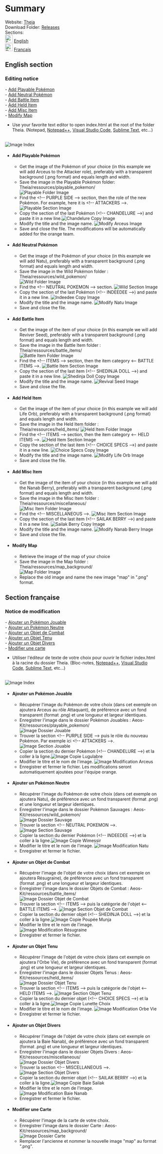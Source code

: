 # Summary
Website: [Theia](https://aeosmap.github.io/Theia/)
<br>
Download Folder:  [Releases](https://github.com/AeosMap/Theia/releases)
<br>
Sections:
<br>
<img src="ressources/icons/flag_en.png" alt="English Flag" title="English Flag" width="25px"> [English](#section-anglaise)
<br>
<img src="ressources/icons/flag_fr.png" alt="Drapeau Français" title="Drapeau Français" width="25px"> [Français](#section-française)

## English section <a name="section-anglaise"></a>
### Editing notice
\- [Add Playable Pokémon](#section-en-jouable)
<br>
\- [Add Neutral Pokémon](#section-en-neutre)
<br>
\- [Add Battle Item](#section-en-combat)
<br>
\- [Add Held Item](#section-en-tenu)
<br>
\- [Add Misc Item](#section-en-divers)
<br>
\- [Modify Map](#section-en-carte)

- Use your favorite text editor to open index.html at the root of the folder Theia. (Notepad, [Notepad++](https://notepad-plus-plus.org/downloads/), [Visual Studio Code](https://code.visualstudio.com/download), [Sublime Text](https://www.sublimetext.com/3), etc...)
<br>
<img src="ressources/notice/index-file.png" alt="Image Index" title="Image Index">


- #### Add Playable Pokémon <a name="section-en-jouable"></a>
    - Get the image of the Pokémon of your choice (in this example we will add Arceus to the Attacker role), preferably with a transparent background (.png format) and equals length and width.
    - Save the image in the Playable Pokémon folder: Theia/ressources/playable_pokemon/
    <br><img src="ressources/notice/folder_playable_pokemon.png" alt="Playable Folder Image" title="Playable Folder Image">
    - Find the \<!-- PURPLE SIDE --> section, then the role of the new Pokémon. For example, here it is \<!-- ATTACKERS -->.<img src="ressources/notice/section_purple.png" alt="Playable Section Image" title="Playable Section Image">
    - Copy the section of the last Pokémon (\<!-- CHANDELURE -->) and paste it in a new line.<img src="ressources/notice/copy_chandelure.png" alt="Chandelure Copy Image" title="Chandelure Copy Image">
    - Modify the title and the image name. <img src="ressources/notice/arceus_section.png" alt="Modify Arceus Image" title="Modify Arceus Image">
    - Save and close the file. The modifications will be automatically added for the orange team.

- #### Add Neutral Pokémon <a name="section-en-neutre"></a>
    - Get the image of the Pokémon of your choice (in this example we will add Natu), preferably with a transparent background (.png format) and equals length and width.
    - Save the image in the Wild Pokémon folder : Theia/ressources/wild_pokemon/
    <br><img src="ressources/notice/folder_wild_pokemon.png" alt="Wild Folder Image" title="Wild Folder Image">
    - Find the \<!-- NEUTRAL POKEMON --> section. <img src="ressources/notice/section_neutral.png" alt="Wild Section Image" title="Wild Section Image">
    - Copy the section of the last Pokémon (\<!-- INDEEDEE -->) and paste it in a new line. <img src="ressources/notice/copy_indeedee.png" alt="Indeedee Copy Image" title="Indeedee Copy Image">
    - Modify the title and the image name. <img src="ressources/notice/natu_section.png" alt="Modify Natu Image" title="Modify Natu Image">
    - Save and close the file.

- #### Add Battle Item <a name="section-en-combat"></a>
    - Get the image of the item of your choice (in this example we will add Reviver Seed), preferably with a transparent background (.png format) and equals length and width.
    - Save the image in the Battle Item folder : Theia/ressources/battle_items/ 
    <br><img src="ressources/notice/folder_battle_items.png" alt="Battle Item Folder Image" title="Battle Item Folder Image">
    - Find the \<!-- ITEMS --> section, then the item category \<-- BATTLE ITEMS -->. <img src="ressources/notice/section_battle_item.png" alt="Battle Item Section Image" title="Battle Item Section Image">
    - Copy the section of the last item (\<!-- SHEDINJA DOLL -->) and paste it in a new line. <img src="ressources/notice/copy_shedinja_doll.png" alt="Shedinja Doll Copy Image" title="Shedinja Doll Copy Image">
    - Modify the title and the image name. <img src="ressources/notice/revival_seed_section.png" alt="Revival Seed Image" title="Revival Seed Image">
    - Save and close the file.

- #### Add Held Item <a name="section-en-tenu"></a>
    - Get the image of the item of your choice (in this example we will add Life Orb), preferably with a transparent background (.png format) and equals length and width.
    - Save the image in the Held Item folder : Theia/ressources/held_items/ <img src="ressources/notice/folder_held_items.png" alt="Held Item Folder Image" title="Held Item Folder Image">
    - Find the \<!-- ITEMS --> section, then the item category \<-- HELD ITEMS -->. <img src="ressources/notice/section_held_item.png" alt="Held Item Section Image" title="Held Item Section Image">
    - Copy the section of the last item (\<!-- CHOICE SPECS -->) and paste it in a new line. <img src="ressources/notice/copy_choice_specs.png" alt="Choice Specs Copy Image" title="Choice Specs Copy Image">
    - Modify the title and the image name. <img src="ressources/notice/life_orb_section.png" alt="Modify Life Orb Image" title="Modify Life Orb Image">
    - Save and close the file.

- #### Add Misc Item <a name="section-en-divers"></a>
    - Get the image of the item of your choice (in this example we will add the Nanab Berry), preferably with a transparent background (.png format) and equals length and width.
    - Save the image in the Misc Item folder : Theia/ressources/miscellaneous/ 
    <br><img src="ressources/notice/folder_miscellaneous.png" alt="Misc Item Folder Image" title="Misc Item Folder Image">
    - Find the \<!-- MISCELLANEOUS -->. <img src="ressources/notice/section_misc.png" alt="Misc Item Section Image" title="Misc Item Section Image">
    - Copy the section of the last item (\<!-- SAILAK BERRY -->) and paste it in a new line. <img src="ressources/notice/copy_sailak_berry.png" alt="Sailak Berry Copy Image" title="Sailak Berry Copy Image">
    - Modify the title and the image name. <img src="ressources/notice/nanab_berry_section.png" alt="Modify Nanab Berry Image" title="Modify Nanab Berry Image">
    - Save and close the file.

- #### Modify Map <a name="section-en-carte"></a>
    - Retrieve the image of the map of your choice
    - Save the image in the Map folder : Theia/ressources/map_background/ 
    <br><img src="ressources/notice/folder_map_background.png" alt="Map Folder Image" title="Map Folder Image">
    - Replace the old image and name the new image "map" in ".png" format.

## Section française <a name="section-française"></a>
### Notice de modification
\- [Ajouter un Pokémon Jouable](#section-fr-jouable)
<br>
\- [Ajouter un Pokémon Neutre](#section-fr-neutre)
<br>
\- [Ajouter un Objet de Combat](#section-fr-combat)
<br>
\- [Ajouter un Objet Tenu](#section-fr-tenu)
<br>
\- [Ajouter un Objet Divers](#section-fr-divers)
<br>
\- [Modifier une carte](#section-fr-carte)

- Utiliser l'éditeur de texte de votre choix pour ouvrir le fichier index.html à la racine du dossier Theia. (Bloc-notes, [Notepad++](https://notepad-plus-plus.org/downloads/), [Visual Studio Code](https://code.visualstudio.com/download), [Sublime Text](https://www.sublimetext.com/3), etc...)
<br>
<img src="ressources/notice/index-file.png" alt="Image Index" title="Image Index">


- #### Ajouter un Pokémon Jouable <a name="section-fr-jouable"></a>
    - Récupérer l'image du Pokémon de votre choix (dans cet exemple on ajoutera Arceus au rôle Attaquant), de préférence avec un fond transparent (format .png) et une longueur et largeur identiques.
    - Enregistrer l'image dans le dossier Pokémon Jouables : Aeos-Kit/ressources/playable_pokemon/
    <br><img src="ressources/notice/folder_playable_pokemon.png" alt="Image Dossier Jouable" title="Image Dossier Jouable">
    - Trouver la section \<!-- PURPLE SIDE --> puis le rôle du nouveau Pokémon. Par exemple ici \<!-- ATTACKERS -->.<img src="ressources/notice/section_purple.png" alt="Image Section Jouable" title="Image Section Jouable">
    - Copier la section du dernier Pokémon (\<!-- CHANDELURE -->) et la coller à la ligne.<img src="ressources/notice/copy_chandelure.png" alt="Image Copie Lugulabre" title="Image Copie Lugulabre">
    - Modifier le titre et le nom de l'image. <img src="ressources/notice/arceus_section.png" alt="Image Modification Arceus" title="Image Modification Arceus">
    - Enregistrer et fermer le fichier. Les modifications seront automatiquement ajoutées pour l'équipe orange.

- #### Ajouter un Pokémon Neutre <a name="section-fr-neutre"></a>
    - Récupérer l'image du Pokémon de votre choix (dans cet exemple on ajoutera Natu), de préférence avec un fond transparent (format .png) et une longueur et largeur identiques.
    - Enregistrer l'image dans le dossier Pokémon Sauvages : Aeos-Kit/ressources/wild_pokemon/
    <br><img src="ressources/notice/folder_wild_pokemon.png" alt="Image Dossier Sauvage" title="Image Dossier Sauvage">
    - Trouver la section \<!-- NEUTRAL POKEMON -->. <img src="ressources/notice/section_neutral.png" alt="Image Section Sauvage" title="Image Section Sauvage">
    - Copier la section du dernier Pokémon (\<!-- INDEEDEE -->) et la coller à la ligne.<img src="ressources/notice/copy_indeedee.png" alt="Image Copie Wimessir" title="Image Copie Wimessir">
    - Modifier le titre et le nom de l'image. <img src="ressources/notice/natu_section.png" alt="Image Modification Natu" title="Image Modification Natu">
    - Enregistrer et fermer le fichier.

- #### Ajouter un Objet de Combat <a name="section-fr-combat"></a>
    - Récupérer l'image de l'objet de votre choix (dans cet exemple on ajoutera Résugraine), de préférence avec un fond transparent (format .png) et une longueur et largeur identiques.
    - Enregistrer l'image dans le dossier Objets de Combat : Aeos-Kit/ressources/battle_items/
    <br><img src="ressources/notice/folder_battle_items.png" alt="Image Dossier Objet de Combat" title="Image Dossier Objet de Combat">
    - Trouver la section \<!-- ITEMS --> puis la catégorie de l'objet \<-- BATTLE ITEMS -->. <img src="ressources/notice/section_battle_item.png" alt="Image Section Objet de Combat" title="Image Section Objet de Combat">
    - Copier la section du dernier objet (\<!-- SHEDINJA DOLL -->) et la coller à la ligne.<img src="ressources/notice/copy_shedinja_doll.png" alt="Image Copie Poupée Munja" title="Image Copie Poupée Munja">
    - Modifier le titre et le nom de l'image. <img src="ressources/notice/revival_seed_section.png" alt="Image Modification Résugraine" title="Image Modification Résugraine">
    - Enregistrer et fermer le fichier.

- #### Ajouter un Objet Tenu <a name="section-fr-tenu"></a>
    - Récupérer l'image de l'objet de votre choix (dans cet exemple on ajoutera l'Orbe Vie), de préférence avec un fond transparent (format .png) et une longueur et largeur identiques.
    - Enregistrer l'image dans le dossier Objets Tenus : Aeos-Kit/ressources/held_items/
    <br><img src="ressources/notice/folder_held_items.png" alt="Image Dossier Objet Tenu" title="Image Dossier Objet Tenu">
    - Trouver la section \<!-- ITEMS --> puis la catégorie de l'objet \<-- HELD ITEMS -->. <img src="ressources/notice/section_held_item.png" alt="Image Section Objet Tenu" title="Image Section Objet Tenu">
    - Copier la section du dernier objet (\<!-- CHOICE SPECS -->) et la coller à la ligne.<img src="ressources/notice/copy_choice_specs.png" alt="Image Copie Lunette Choix" title="Image Copie Lunette Choix">
    - Modifier le titre et le nom de l'image. <img src="ressources/notice/life_orb_section.png" alt="Image Modification Orbe Vie" title="Image Modification Orbe Vie">
    - Enregistrer et fermer le fichier.

- #### Ajouter un Objet Divers <a name="section-fr-divers"></a>
    - Récupérer l'image de l'objet de votre choix (dans cet exemple on ajoutera la Baie Nanab), de préférence avec un fond transparent (format .png) et une longueur et largeur identiques.
    - Enregistrer l'image dans le dossier Objets Divers : Aeos-Kit/ressources/miscellaneous/
    <br><img src="ressources/notice/folder_miscellaneous.png" alt="Image Dossier Objet Divers" title="Image Dossier Objet Divers">
    - Trouver la section \<!-- MISCELLANEOUS -->. <img src="ressources/notice/section_misc.png" alt="Image Section Objet Divers" title="Image Section Objet Divers">
    - Copier la section du dernier objet (\<!-- SAILAK BERRY -->) et la coller à la ligne.<img src="ressources/notice/copy_sailak_berry.png" alt="Image Copie Baie Sailak" title="Image Copie Baie Sailak">
    - Modifier le titre et le nom de l'image. <img src="ressources/notice/nanab_berry_section.png" alt="Image Modification Baie Nanab" title="Image Modification Baie Nanab">
    - Enregistrer et fermer le fichier.

- #### Modifier une Carte <a name="section-fr-carte"></a>
    - Récupérer l'image de la carte de votre choix.
    - Enregistrer l'image dans le dossier Carte : Aeos-Kit/ressources/map_background/
    <br><img src="ressources/notice/folder_map_background.png" alt="Image Dossier Carte" title="Image Dossier Carte">
    - Remplacer l'ancienne et nommer la nouvelle image "map" au format ".png".
